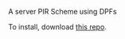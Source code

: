 A server PIR Scheme using DPFs 

To install, download [this repo](https://github.com/sachaservan/vdpf).